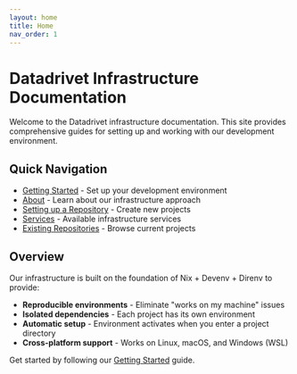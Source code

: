 ```yaml
---
layout: home
title: Home
nav_order: 1
---
```


# Datadrivet Infrastructure Documentation

Welcome to the Datadrivet infrastructure documentation. This site provides comprehensive guides for setting up and working with our development environment.

## Quick Navigation

- [Getting Started](getting-started.html) - Set up your development environment
- [About](about.html) - Learn about our infrastructure approach
- [Setting up a Repository](setting-up-repository.html) - Create new projects
- [Services](services.html) - Available infrastructure services
- [Existing Repositories](existing-repositories.html) - Browse current projects

## Overview

Our infrastructure is built on the foundation of Nix + Devenv + Direnv to provide:

- **Reproducible environments** - Eliminate "works on my machine" issues
- **Isolated dependencies** - Each project has its own environment
- **Automatic setup** - Environment activates when you enter a project directory
- **Cross-platform support** - Works on Linux, macOS, and Windows (WSL)

Get started by following our [Getting Started](getting-started.html) guide.